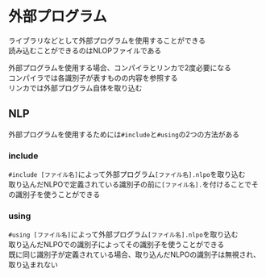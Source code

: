 # 外部プログラム

ライブラリなどとして外部プログラムを使用することができる  
読み込むことができるのはNLOPファイルである  

外部プログラムを使用する場合、コンパイラとリンカで2度必要になる  
コンパイラでは各識別子が表すものの内容を参照する  
リンカでは外部プログラム自体を取り込む  

## NLP
外部プログラムを使用するためには`#include`と`#using`の2つの方法がある
### include
`#include [ファイル名]`によって外部プログラム`[ファイル名].nlpo`を取り込む  
取り込んだNLPOで定義されている識別子の前に`[ファイル名].`を付けることでその識別子を使うことができる  
### using
`#using [ファイル名]`によって外部プログラム`[ファイル名].nlpo`を取り込む  
取り込んだNLPOでの識別子によってその識別子を使うことができる  
既に同じ識別子が定義されている場合、取り込んだNLPOの識別子は無視され、取り込まれない  
